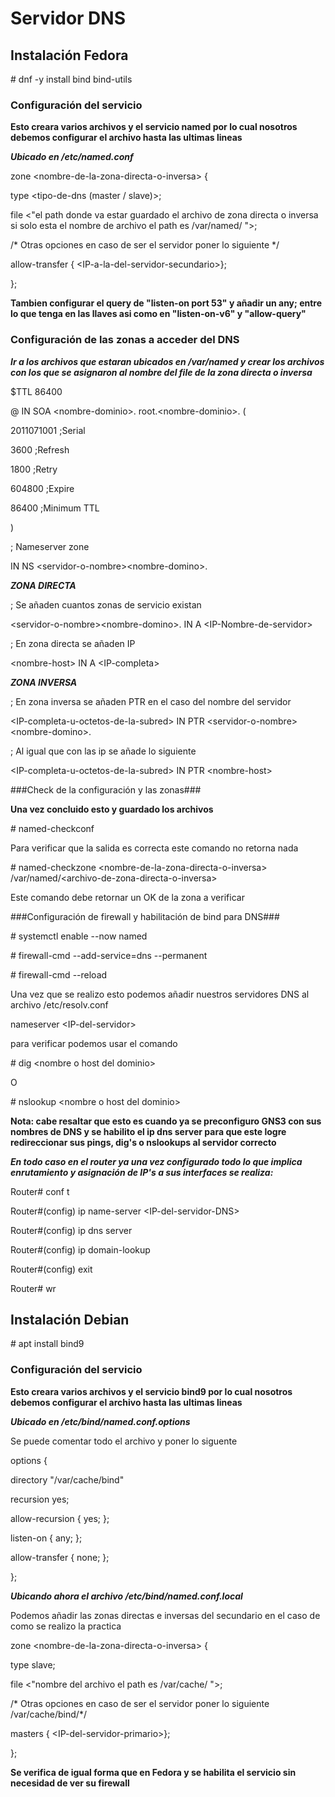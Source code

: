 # Servidor DNS #

## Instalación Fedora ##

\# dnf -y install bind bind-utils

### Configuración del servicio ###

__Esto creara varios archivos y el servicio named por lo cual nosotros debemos configurar el archivo hasta las ultimas lineas__

___Ubicado en /etc/named.conf___

zone \<nombre-de-la-zona-directa-o-inversa\> \{

  type \<tipo-de-dns \(master / slave\)\>\;

  file \<"el path donde va estar guardado el archivo de zona directa o inversa si solo esta el nombre de archivo el path es /var/named/ "\>;

  \/\* Otras opciones en caso de ser el servidor poner lo siguiente \*\/

  allow-transfer \{ \<IP-a-la-del-servidor-secundario\>\};

\}\;

__Tambien configurar el query de "listen-on port 53" y añadir un any; entre lo que tenga en las llaves asi como en "listen-on-v6" y "allow-query"__

### Configuración de las zonas a acceder del DNS ###
___Ir a los archivos que estaran ubicados en /var/named y crear los archivos con los que se asignaron al nombre del file de la zona directa o inversa___

\$TTL 86400

\@  IN  SOA \<nombre-dominio\>.  root.\<nombre-dominio\>. \(

  2011071001  \;Serial

  3600        \;Refresh

  1800        \;Retry

  604800      \;Expire

  86400       \;Minimum TTL

\)

\; Nameserver zone

   IN  NS \<servidor-o-nombre\>\<nombre-domino\>.

___ZONA DIRECTA___

\; Se añaden cuantos zonas de servicio existan

\<servidor-o-nombre\>\<nombre-domino\>.  IN A \<IP-Nombre-de-servidor\>

\; En zona directa se añaden IP

\<nombre-host\> IN  A \<IP-completa\>

___ZONA INVERSA___

\; En zona inversa se añaden PTR en el caso del nombre del servidor

\<IP-completa-u-octetos-de-la-subred\>  IN  PTR \<servidor-o-nombre\>\<nombre-domino\>.

\; Al igual que con las ip se añade lo siguiente

\<IP-completa-u-octetos-de-la-subred\>  IN  PTR \<nombre-host\>

###Check de la configuración y las zonas###

__Una vez concluido esto y guardado los archivos__

\# named-checkconf

Para verificar que la salida es correcta este comando no retorna nada

\# named-checkzone \<nombre-de-la-zona-directa-o-inversa\> /var/named/\<archivo-de-zona-directa-o-inversa\>

Este comando debe retornar un OK de la zona a verificar

###Configuración de firewall y habilitación de bind para DNS###

\# systemctl enable --now named

\# firewall-cmd --add-service=dns --permanent

\# firewall-cmd --reload

Una vez que se realizo esto podemos añadir nuestros servidores DNS al archivo /etc/resolv.conf

nameserver \<IP-del-servidor\>

para verificar podemos usar el comando

\# dig \<nombre o host del dominio\>

O

\# nslookup \<nombre o host del dominio\>

__Nota: cabe resaltar que esto es cuando ya se preconfiguro GNS3 con sus nombres de DNS y se habilito el ip dns server para que este logre redireccionar sus pings, dig's o nslookups al servidor correcto__

___En todo caso en el router ya una vez configurado todo lo que implica enrutamiento y asignación de IP's a sus interfaces se realiza:___

Router\# conf t

Router\#(config) ip name-server \<IP-del-servidor-DNS\>

Router\#(config) ip dns server

Router\#(config) ip domain-lookup

Router\#(config) exit

Router\# wr

## Instalación Debian ##

\# apt install bind9

### Configuración del servicio ###

__Esto creara varios archivos y el servicio bind9 por lo cual nosotros debemos configurar el archivo hasta las ultimas lineas__

___Ubicado en /etc/bind/named.conf.options___

Se puede comentar todo el archivo y poner lo siguente

options \{

  directory "/var/cache/bind"

  recursion yes;

  allow-recursion \{ yes\; \}\;

  listen-on \{ any\; \}\;

  allow-transfer \{ none\; \}\;

\}\;

___Ubicando ahora el archivo /etc/bind/named.conf.local___

Podemos añadir las zonas directas e inversas del secundario en el caso de como se realizo la practica

zone \<nombre-de-la-zona-directa-o-inversa\> \{

  type slave\;

  file \<"nombre del archivo el path es /var/cache/ "\>;

  \/\* Otras opciones en caso de ser el servidor poner lo siguiente /var/cache/bind/\*\/

  masters \{ \<IP-del-servidor-primario\>\};

\}\;

__Se verifica de igual forma que en Fedora y se habilita el servicio sin necesidad de ver su firewall__
